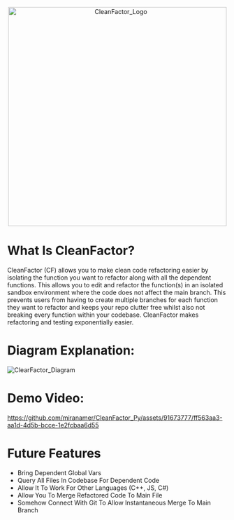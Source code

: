 <p align='center'>
  <img src='https://github.com/miranamer/CleanFactor_Py/assets/91673777/3902ecd2-110d-4a3e-a50c-005552646fd7' alt='CleanFactor_Logo' height='500px'>
</p>

<h1>What Is CleanFactor?</h1>
<p>CleanFactor (CF) allows you to make clean code refactoring easier by isolating
the function you want to refactor along with all the dependent functions. This allows you to edit and refactor the function(s) in an
isolated sandbox environment where the code does not affect the main branch. This prevents users from having to create multiple branches for each
function they want to refactor and keeps your repo clutter free whilst also not breaking every function within your codebase. CleanFactor makes refactoring and testing exponentially easier.</p>

<h1>Diagram Explanation:</h1>


![ClearFactor_Diagram](https://github.com/miranamer/CleanFactor_Py/assets/91673777/dc230e89-2108-4dbb-aebe-2ee0c3b14274)


<h1>Demo Video:</h1>



https://github.com/miranamer/CleanFactor_Py/assets/91673777/ff563aa3-aa1d-4d5b-bcce-1e2fcbaa6d55


<h1>Future Features</h1>
<ul>
  <li>Bring Dependent Global Vars</li>
  <li>Query All Files In Codebase For Dependent Code</li>
  <li>Allow It To Work For Other Languages (C++, JS, C#)</li>
  <li>Allow You To Merge Refactored Code To Main File</li>
  <li>Somehow Connect With Git To Allow Instantaneous Merge To Main Branch</li>
</ul>
